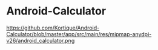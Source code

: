 # Android-Calculator
https://github.com/Kortique/Android-Calculator/blob/master/app/src/main/res/mipmap-anydpi-v26/android_calculator.png

